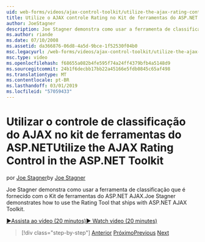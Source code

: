 ```yaml
---
uid: web-forms/videos/ajax-control-toolkit/utilize-the-ajax-rating-control-in-the-aspnet-toolkit
title: Utilize o AJAX controle Rating no Kit de ferramentas do ASP.NET | Microsoft Docs
author: JoeStagner
description: Joe Stagner demonstra como usar a ferramenta de classificação que é fornecido com o Kit de ferramentas do ASP.NET AJAX.
ms.author: riande
ms.date: 07/10/2008
ms.assetid: da366876-06d8-4a5d-9bce-1f52530f04b0
msc.legacyurl: /web-forms/videos/ajax-control-toolkit/utilize-the-ajax-rating-control-in-the-aspnet-toolkit
msc.type: video
ms.openlocfilehash: f68655a082b4fe595f74a24ff4379bfb4a5148d9
ms.sourcegitcommit: 24b1f6decbb17bb22a45166e5fdb0845c65af498
ms.translationtype: MT
ms.contentlocale: pt-BR
ms.lasthandoff: 03/01/2019
ms.locfileid: "57059433"
---
```

<a name="utilize-the-ajax-rating-control-in-the-aspnet-toolkit"></a><span data-ttu-id="fdd95-103">Utilizar o controle de classificação do AJAX no kit de ferramentas do ASP.NET</span><span class="sxs-lookup"><span data-stu-id="fdd95-103">Utilize the AJAX Rating Control in the ASP.NET Toolkit</span></span>
====================
<span data-ttu-id="fdd95-104">por [Joe Stagner](https://github.com/JoeStagner)</span><span class="sxs-lookup"><span data-stu-id="fdd95-104">by [Joe Stagner](https://github.com/JoeStagner)</span></span>

<span data-ttu-id="fdd95-105">Joe Stagner demonstra como usar a ferramenta de classificação que é fornecido com o Kit de ferramentas do ASP.NET AJAX.</span><span class="sxs-lookup"><span data-stu-id="fdd95-105">Joe Stagner demonstrates how to use the Rating Tool that ships with ASP.NET AJAX Toolkit.</span></span>

[<span data-ttu-id="fdd95-106">&#9654;Assista ao vídeo (20 minutos)</span><span class="sxs-lookup"><span data-stu-id="fdd95-106">&#9654; Watch video (20 minutes)</span></span>](https://channel9.msdn.com/Blogs/ASP-NET-Site-Videos/utilize-the-ajax-rating-control-in-the-aspnet-toolkit)

> [!div class="step-by-step"]
> <span data-ttu-id="fdd95-107">[Anterior](how-do-i-the-ajax-toolkit-reorder-control.md)
> [Próximo](control-extenders.md)</span><span class="sxs-lookup"><span data-stu-id="fdd95-107">[Previous](how-do-i-the-ajax-toolkit-reorder-control.md)
[Next](control-extenders.md)</span></span>
